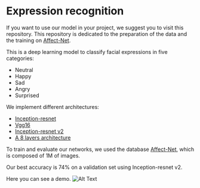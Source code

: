 # Expression recognition


If you want to use our model in your project, we suggest you to visit this repository.
This repository is dedicated to the preparation of the data and the training on [Affect-Net](https://arxiv.org/abs/1708.03985).

This is a deep learning model to classify facial expressions in five categories:
 * Neutral
 * Happy
 * Sad
 * Angry
 * Surprised

We implement different architectures:
 * [Inception-resnet](https://drive.google.com/file/d/0Bywjnd8SQSB6UmdEbzcyRF8xTWs/view)
 * [Vgg16](https://arxiv.org/abs/1409.1556)
 * [Inception-resnet v2](https://drive.google.com/file/d/0Bywjnd8SQSB6UmdEbzcyRF8xTWs/view)
 * [A 8 layers architecture](http://www.jeet.or.kr/LTKPSWeb/uploadfiles/be/201711/231120171455057903750.pdf)

To train and evaluate our networks, we used the database [Affect-Net](https://arxiv.org/abs/1708.03985), which is composed of 1M of images.

Our best accuracy is 74% on a validation set using Inception-resnet v2.

Here you can see a demo.
![Alt Text](https://github.com/ArthurTlprt/SentimentRecognition/blob/master/Demonstration.gif)
